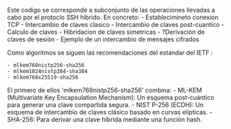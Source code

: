 Este codigo se corresponde a subconjunto de las operaciones llevadas a cabo por el protoclo SSH hibrido. En concreto:
    - Establecimineto conexion TCP
    - Intercambio de claves clasico
    - Intercambio de claves post-cuantico
    - Calculo de claves 
    - Hibridacion de claves simetricas
    - ?Derivación de claves de sesión
    - Ejemplo de un intercambio de mensajes cifrados

Como algoritmos se siguen las recomendaciones del estandar del IETF : 

    - mlkem768nistp256-sha256
    - mlkem1024nistp384-sha384
    - mlkem768x25519-sha256

El primero de ellos 'mlkem768nistp256-sha256' combina:
    - ML-KEM (Multivariate Key Encapsulation Mechanism): Un esquema post-cuántico para generar una clave compartida segura.
    - NIST P-256 (ECDH): Un esquema de intercambio de claves clásico basado en curvas elípticas.
    - SHA-256: Para derivar una clave híbrida mediante una función hash.